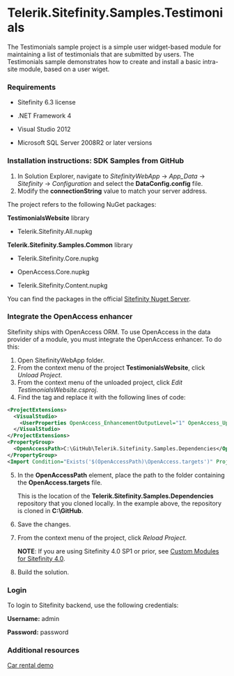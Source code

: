 Telerik.Sitefinity.Samples.Testimonials
=======================================

The Testimonials sample project is a simple user widget-based module for maintaining a list of testimonials that are submitted by users. The Testimonials sample demonstrates how to create and install a basic intra-site module, based on a user wiget.

### Requirements

* Sitefinity 6.3 license

* .NET Framework 4

* Visual Studio 2012

* Microsoft SQL Server 2008R2 or later versions


### Installation instructions: SDK Samples from GitHub


1. In Solution Explorer, navigate to _SitefinityWebApp_ -> *App_Data* -> _Sitefinity_ -> _Configuration_ and select the **DataConfig.config** file. 
2. Modify the **connectionString** value to match your server address.

The project refers to the following NuGet packages:

**TestimonialsWebsite** library

* Telerik.Sitefinity.All.nupkg


**Telerik.Sitefinity.Samples.Common** library

* Telerik.Sitefinity.Core.nupkg

* OpenAccess.Core.nupkg

* Telerik.Sitefinity.Content.nupkg

You can find the packages in the official [Sitefinity Nuget Server](http://nuget.sitefinity.com).

### Integrate the OpenAccess enhancer

Sitefinity ships with OpenAccess ORM. To use OpenAccess in the data provider of a module, you must integrate the OpenAccess enhancer. To do this:

1. Open SitefinityWebApp folder.
2. From the context menu of the project **TestimonialsWebsite**, click _Unload Project_.
3. From the context menu of the unloaded project, click _Edit TestimonialsWebsite.csproj_.
4. Find the **<ProjectExtensions>** tag and replace it with the following lines of code: 
```xml
<ProjectExtensions>
  <VisualStudio>
    <UserProperties OpenAccess_EnhancementOutputLevel="1" OpenAccess_UpdateDatabase="False" OpenAccess_Enhancing="False"OpenAccess_ConnectionId="DatabaseConnection1" OpenAccess_ConfigFile="App.config" />
  </VisualStudio>
</ProjectExtensions>
<PropertyGroup>
  <OpenAccessPath>C:\GitHub\Telerik.Sitefinity.Samples.Dependencies</OpenAccessPath>
</PropertyGroup>
<Import Condition="Exists('$(OpenAccessPath)\OpenAccess.targets')" Project="$(OpenAccessPath)\OpenAccess.targets" />
```

5. In the **OpenAccessPath** element, place the path to the folder containing the **OpenAccess.targets** file. 

    This is the location of the **Telerik.Sitefinity.Samples.Dependencies** repository that you cloned locally. In the example above, the repository is cloned in **C:\GitHub**.
    
6. Save the changes.
7. From the context menu of the project, click _Reload Project_.

    **NOTE**: If you are using Sitefinity 4.0 SP1 or prior, see [Custom Modules for Sitefinity 4.0](http://www.sitefinity.com/documentation/documentationarticles/developers-guide/sitefinity-essentials/modules/creating-custom-modules/custom-modules-for-sitefinity-4-0).
8. Build the solution.

### Login

To login to Sitefinity backend, use the following credentials: 

**Username:** admin

**Password:** password


### Additional resources

[Car rental demo](http://demos.telerik.com/aspnet-ajax/carrental/)

